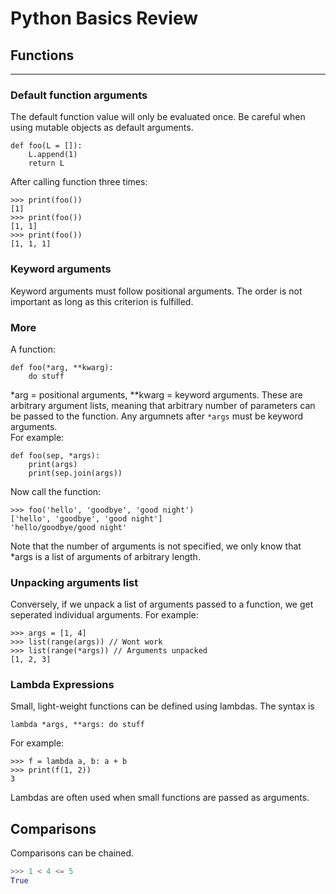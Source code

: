 # Python Basics Review

## Functions
***
### Default function arguments 
The default function value will only be evaluated once. Be careful when using mutable objects as default arguments.
```
def foo(L = []):
    L.append(1)
    return L
```
After calling function three times:
```
>>> print(foo())
[1]
>>> print(foo())
[1, 1]
>>> print(foo())
[1, 1, 1]
```
### Keyword arguments
Keyword arguments must follow positional arguments. The order is not important as long as this criterion is fulfilled.
### More
A function:
```
def foo(*arg, **kwarg):
    do stuff
```
*arg = positional arguments, **kwarg = keyword arguments. These are arbitrary argument lists, meaning that arbitrary number of parameters can be passed to the function. Any argumnets after `*args` must be keyword arguments.  
For example:
```
def foo(sep, *args):
    print(args)
    print(sep.join(args))
```
Now call the function:
```
>>> foo('hello', 'goodbye', 'good night')
['hello', 'goodbye', 'good night']
'hello/goodbye/good night'
``` 
Note that the number of arguments is not specified, we only know that *args is a list of arguments of arbitrary length.
### Unpacking arguments list
Conversely, if we unpack a list of arguments passed to a function, we get seperated individual arguments. For example:
```
>>> args = [1, 4]
>>> list(range(args)) // Wont work
>>> list(range(*args)) // Arguments unpacked
[1, 2, 3]
```
### Lambda Expressions
Small, light-weight functions can be defined using lambdas. The syntax is
```
lambda *args, **args: do stuff
```
For example:
``` 
>>> f = lambda a, b: a + b
>>> print(f(1, 2))
3
```
Lambdas are often used when small functions are passed as arguments.
## Comparisons
Comparisons can be chained.
```python
>>> 1 < 4 <= 5
True
```

